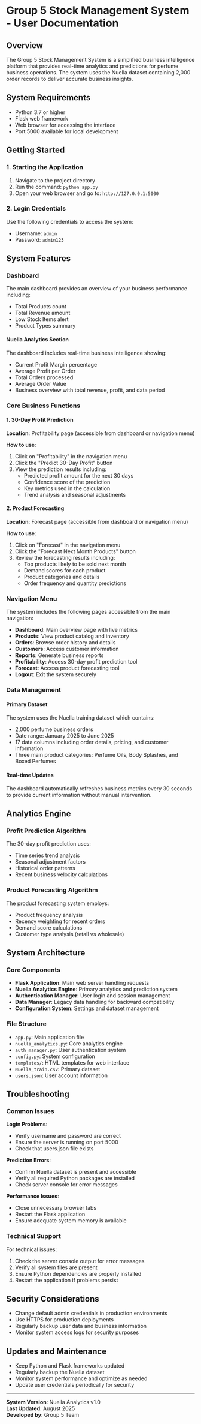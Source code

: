 # Group 5 Stock Management System - User Documentation

## Overview

The Group 5 Stock Management System is a simplified business intelligence platform that provides real-time analytics and predictions for perfume business operations. The system uses the Nuella dataset containing 2,000 order records to deliver accurate business insights.

## System Requirements

- Python 3.7 or higher
- Flask web framework
- Web browser for accessing the interface
- Port 5000 available for local development

## Getting Started

### 1. Starting the Application

1. Navigate to the project directory
2. Run the command: `python app.py`
3. Open your web browser and go to: `http://127.0.0.1:5000`

### 2. Login Credentials

Use the following credentials to access the system:
- Username: `admin`
- Password: `admin123`

## System Features

### Dashboard

The main dashboard provides an overview of your business performance including:

- Total Products count
- Total Revenue amount
- Low Stock Items alert
- Product Types summary

#### Nuella Analytics Section

The dashboard includes real-time business intelligence showing:
- Current Profit Margin percentage
- Average Profit per Order
- Total Orders processed
- Average Order Value
- Business overview with total revenue, profit, and data period

### Core Business Functions

#### 1. 30-Day Profit Prediction

**Location**: Profitability page (accessible from dashboard or navigation menu)

**How to use**:
1. Click on "Profitability" in the navigation menu
2. Click the "Predict 30-Day Profit" button
3. View the prediction results including:
   - Predicted profit amount for the next 30 days
   - Confidence score of the prediction
   - Key metrics used in the calculation
   - Trend analysis and seasonal adjustments

#### 2. Product Forecasting

**Location**: Forecast page (accessible from dashboard or navigation menu)

**How to use**:
1. Click on "Forecast" in the navigation menu
2. Click the "Forecast Next Month Products" button
3. Review the forecasting results including:
   - Top products likely to be sold next month
   - Demand scores for each product
   - Product categories and details
   - Order frequency and quantity predictions

### Navigation Menu

The system includes the following pages accessible from the main navigation:

- **Dashboard**: Main overview page with live metrics
- **Products**: View product catalog and inventory
- **Orders**: Browse order history and details
- **Customers**: Access customer information
- **Reports**: Generate business reports
- **Profitability**: Access 30-day profit prediction tool
- **Forecast**: Access product forecasting tool
- **Logout**: Exit the system securely

### Data Management

#### Primary Dataset

The system uses the Nuella training dataset which contains:
- 2,000 perfume business orders
- Date range: January 2025 to June 2025
- 17 data columns including order details, pricing, and customer information
- Three main product categories: Perfume Oils, Body Splashes, and Boxed Perfumes

#### Real-time Updates

The dashboard automatically refreshes business metrics every 30 seconds to provide current information without manual intervention.

## Analytics Engine

### Profit Prediction Algorithm

The 30-day profit prediction uses:
- Time series trend analysis
- Seasonal adjustment factors
- Historical order patterns
- Recent business velocity calculations

### Product Forecasting Algorithm

The product forecasting system employs:
- Product frequency analysis
- Recency weighting for recent orders
- Demand score calculations
- Customer type analysis (retail vs wholesale)

## System Architecture

### Core Components

- **Flask Application**: Main web server handling requests
- **Nuella Analytics Engine**: Primary analytics and prediction system
- **Authentication Manager**: User login and session management
- **Data Manager**: Legacy data handling for backward compatibility
- **Configuration System**: Settings and dataset management

### File Structure

- `app.py`: Main application file
- `nuella_analytics.py`: Core analytics engine
- `auth_manager.py`: User authentication system
- `config.py`: System configuration
- `templates/`: HTML templates for web interface
- `Nuella_train.csv`: Primary dataset
- `users.json`: User account information

## Troubleshooting

### Common Issues

**Login Problems**:
- Verify username and password are correct
- Ensure the server is running on port 5000
- Check that users.json file exists

**Prediction Errors**:
- Confirm Nuella dataset is present and accessible
- Verify all required Python packages are installed
- Check server console for error messages

**Performance Issues**:
- Close unnecessary browser tabs
- Restart the Flask application
- Ensure adequate system memory is available

### Technical Support

For technical issues:
1. Check the server console output for error messages
2. Verify all system files are present
3. Ensure Python dependencies are properly installed
4. Restart the application if problems persist

## Security Considerations

- Change default admin credentials in production environments
- Use HTTPS for production deployments
- Regularly backup user data and business information
- Monitor system access logs for security purposes

## Updates and Maintenance

- Keep Python and Flask frameworks updated
- Regularly backup the Nuella dataset
- Monitor system performance and optimize as needed
- Update user credentials periodically for security

---

**System Version**: Nuella Analytics v1.0  
**Last Updated**: August 2025  
**Developed by**: Group 5 Team
